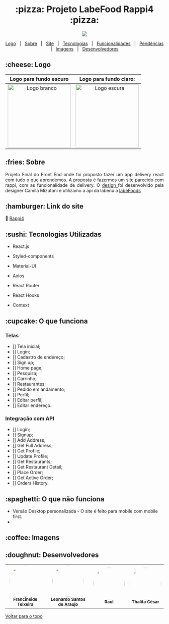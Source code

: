  <!-- TITLE -->
 <h1 align="center" id="top"> :pizza: Projeto LabeFood Rappi4 :pizza:</h1>
 
  <!-- LICENSE -->
<p align="center">
  <a href="https://choosealicense.com/licenses/mit/" target="_blank"><img src="https://img.shields.io/static/v1?label=License&message=MIT&color=informational"></a>
 </p>
 
 <!-- MENU -->
<p align="center">
  <a href="#logo">Logo</a> &#xa0; | &#xa0; 
  <a href="#sobre">Sobre</a> &#xa0; | &#xa0; 
  <a href="#site">Site</a> &#xa0; | &#xa0; 
  <a href="#tecnologias">Tecnologias</a> &#xa0; | &#xa0;
  <a href="#funciona">Funcionalidades</a> &#xa0; | &#xa0;  
  <a href="#pendente">Pendências</a> &#xa0; | &#xa0;
  <a href="#imagens">Imagens</a> &#xa0; | &#xa0;    
  <a href="#desenvolvedores">Desenvolvedores</a> &#xa0; 
</p>


<!-- LOGO -->
<h2 id="logo"> :cheese:  Logo </h2>

   Logo para fundo escuro            |       Logo para fundo claro:
:-----------------------------------:|:-----------------------------------:
<img alt= "Logo branco" src="https://user-images.githubusercontent.com/83131771/165494071-7b041e65-d722-4c94-83e0-58ecec772a9d.png"  width="200px" />  |  <img alt= "Logo escura" src="https://user-images.githubusercontent.com/83131771/165494011-729de5de-745e-4113-9bea-4515c57e6fd9.png"  width="200px"  />

<!-- SOBRE -->
<h2 id="sobre">:fries: Sobre </h2>
<p align="justify">Projeto Final do Front End onde foi proposto fazer um app delivery react com tudo o que aprendemos. A proposta é fazermos um site parecido com rappi, com as funcionalidade de delivery. O <a href="https://scene.zeplin.io/project/5dd5ae92669af1bc817c8359" target="_blank"> design </a> foi desenvolvido pela designer Camila Mizutani
e utilizamo a api da labenu a <a href="https://documenter.getpostman.com/view/7549981/SWTEdGtT" target="_blank"> labeFoods </a> 
</p>

<h2 id="site"> :hamburger: Link do site </h2>
<p>🔗 <a href="#" target="_blank"> Rappi4 </a>  </p>

<h2 id="tecnologias"> :sushi: Tecnologias Utilizadas </h2>

* <p>  React.js </p>
* <p>  Styled-components</p>
* <p>  Material-UI </p>
* <p>  Axios </p>
* <p>  React Router</p>
* <p>  React Hooks</p>
* <p>  Context</p>

<h2 id="funciona">:cupcake: O que funciona</h2>

### Telas
- [] Tela inicial;
- [] Login;
- [] Cadastro de endereço;
- [] Sign up;
- [] Home page;
- [] Pesquisa;
- [] Carrinho;
- [] Restaurantes;
- [] Pedido em andamento;
- [] Perfil;
- [] Editar perfil;
- [] Editar endereço.

### Integração com API
- [] Login;
- [] Signup;
- [] Add Address;
- [] Get Full Address;
- [] Get Profile;
- [] Update Profile;
- [] Get Restaurants;
- [] Get Restaurant Detail;
- [] Place Order;
- [] Get Active Order;
- [] Orders History.


<h2 id="pendente">:spaghetti: O que não funciona</h2>

-  Versão Desktop personalizada - O site é feito para mobile com mobile first.
-  
 

<h2 id="imagens">:coffee: Imagens</h2>

<h2 id="desenvolvedores">:doughnut: Desenvolvedores</h2>   
  
<table>
  <tr>
    <td align="center">
      <img src="https://user-images.githubusercontent.com/83131771/165489921-bc22bebf-2dd1-461a-803a-6373148336e0.jpg"
 style="border-radius: 50%" width="100px"/>
      <br />
      <sub><b>Francineide Teixeira</b></sub>
      <br />
    </td>
    <td align="center">
      <img src="https://ca.slack-edge.com/TLAVDH7C2-U02JBKEN0PR-468755bab7ef-512" style="border-radius: 50%" width="100px"/>
      <br />
      <sub><b>Leonardo Santos de Araujo</b></sub>
      <br />
    </td>  
    <td align="center">
    <img src="https://user-images.githubusercontent.com/83131771/165490257-9c6404e9-5663-4028-80db-3d0a62230adf.jpg" 
         style="border-radius: 50%" width="100px"/>
      <br />
      <sub><b>Raul</b></sub>
      <br />
    </td>  
    <td align="center">
     <img src="https://user-images.githubusercontent.com/83131771/165490602-642da7c4-65e0-499c-9d0b-41d8ab1c8d68.png" style="border-radius: 50%" width="100px"/>
      <br />
      <sub><b>Thalita César</b></sub>
      <br />
    </td>

</table>
  
  
<a href="#top">Voltar para o topo</a>
 
